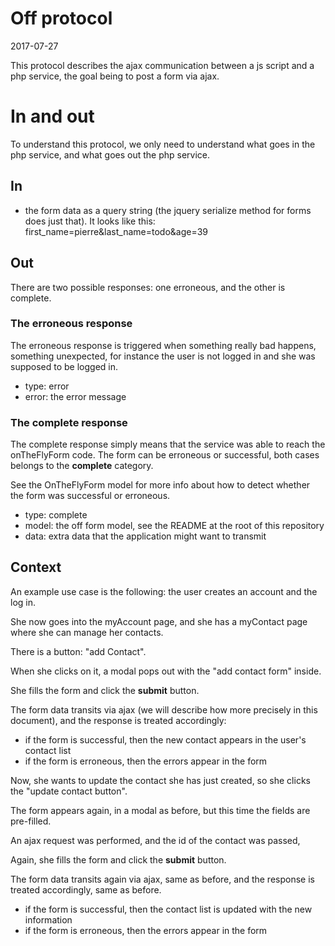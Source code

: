 Off protocol
=================
2017-07-27




This protocol describes the ajax communication between a js script and a php service,
the goal being to post a form via ajax.




In and out
==================

To understand this protocol, we only need to understand what goes in the php service, and what goes out the php service.



In
------

- the form data as a query string (the jquery serialize method for forms does just that).
            It looks like this:
                first_name=pierre&last_name=todo&age=39

Out
--------

There are two possible responses: one erroneous, and the other is complete.



### The erroneous response

The erroneous response is triggered when something really bad happens, something unexpected, for instance the
user is not logged in and she was supposed to be logged in.


- type: error
- error: the error message


### The complete response

The complete response simply means that the service was able to reach the onTheFlyForm code.
The form can be erroneous or successful, both cases belongs to the **complete** category.

See the OnTheFlyForm model for more info about how to detect whether the form was successful or erroneous.


- type: complete
- model: the off form model, see the README at the root of this repository
- data: extra data that the application might want to transmit






Context
----------
An example use case is the following: the user creates an account and the log in.

She now goes into the myAccount page, and she has a myContact page where she can manage her contacts.

There is a button: "add Contact".

When she clicks on it, a modal pops out with the "add contact form" inside.

She fills the form and click the **submit** button.

The form data transits via ajax (we will describe how more precisely in this document), and the response
is treated accordingly:

- if the form is successful, then the new contact appears in the user's contact list
- if the form is erroneous, then the errors appear in the form


Now, she wants to update the contact she has just created, so she clicks the "update contact button".

The form appears again, in a modal as before, but this time the fields are pre-filled.

An ajax request was performed, and the id of the contact was passed,

Again, she fills the form and click the **submit** button.

The form data transits again via ajax, same as before, and the response is treated accordingly, same as before.

- if the form is successful, then the contact list is updated with the new information
- if the form is erroneous, then the errors appear in the form

 

